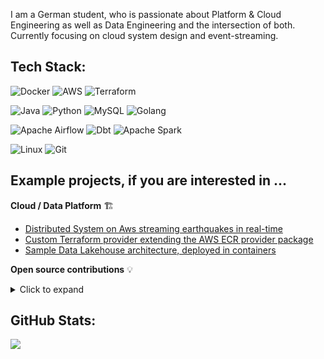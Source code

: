 I am a German student, who is passionate about Platform & Cloud Engineering as well as Data Engineering and the intersection of both. Currently focusing on cloud system design and event-streaming.


## Tech Stack:
![Docker](https://img.shields.io/badge/docker-%230db7ed.svg?style=for-the-badge&logo=docker&logoColor=white) ![AWS](https://img.shields.io/badge/AWS-232F3E?style=for-the-badge&logo=amazonwebservices&logoColor=white) ![Terraform](https://img.shields.io/badge/terraform-%235835CC.svg?style=for-the-badge&logo=terraform&logoColor=white)

![Java](https://img.shields.io/badge/Java-ED8B00?style=for-the-badge&logo=openjdk&logoColor=white) ![Python](https://img.shields.io/badge/python-3670A0?style=for-the-badge&logo=python&logoColor=ffdd54) ![MySQL](https://img.shields.io/badge/mysql-%2300f.svg?style=for-the-badge&logo=mysql&logoColor=white) ![Golang](https://img.shields.io/badge/Go-00ADD8?logo=Go&logoColor=white&style=for-the-badge)

![Apache Airflow](https://img.shields.io/badge/Apache%20Airflow-017CEE?style=for-the-badge&logo=Apache%20Airflow&logoColor=white) ![Dbt](https://img.shields.io/badge/dbt-FF694B?style=for-the-badge&logo=dbt&logoColor=white) ![Apache Spark](https://img.shields.io/badge/Apache_Spark-FFFFFF?style=for-the-badge&logo=apachespark&logoColor=#E35A16) 

![Linux](https://img.shields.io/badge/Linux-FCC624?style=for-the-badge&logo=linux&logoColor=black) ![Git](https://img.shields.io/badge/GIT-E44C30?style=for-the-badge&logo=git&logoColor=white)



## Example projects, if you are interested in ...

__Cloud / Data Platform__  🏗

- [Distributed System on Aws streaming earthquakes in real-time](https://github.com/dominikhei/eartquake-streaming)
- [Custom Terraform provider extending the AWS ECR provider package](https://github.com/dominikhei/terraform-provider-ecr-build-push-image)
- [Sample Data Lakehouse architecture, deployed in containers](https://github.com/dominikhei/Local-Data-LakeHouse) 

__Open source contributions__ 💡

<details closed>
  <summary>Click to expand</summary>
 
| Project        | Added                                                                                                          | Link                                                                |
|----------------|----------------------------------------------------------------------------------------------------------------|---------------------------------------------------------------------|
| Apache Airflow | Functionality and respective unit tests to export and import roles including permissions using the Airflow CLI | [Merged Pull-Request](https://github.com/apache/airflow/pull/36347) |
| Apache Airflow | Changed the Airflow docker-compose to easily ingest custom config files and added relevant documentation       | [Merged Pull-Request](https://github.com/apache/airflow/pull/36289) |
| PM4PY          | Functionality to filter for a maximum coverage percentage of graph variants                                    | [Merged Pull-Request](https://github.com/pm4py/pm4py-core/pull/383) |
| Apache Airflow | Added missing documentation for an Operator                                                                    | [Merged Pull-Request](https://github.com/apache/airflow/pull/44787) |
| Apache Airflow | Changed the Kubernetes JobOperator to solve an existing race condition                                         | [Closed Pull-Request](https://github.com/apache/airflow/pull/48121)
| Apache Airflow | Changed internals of db export-archived command to write table rows in batches and not run into OOM issues     | [Merged Pull-Request](https://github.com/apache/airflow/pull/51268)
| Apache Airflow | Fixed Regression with the RDS Operator                                                                         | [Merged Pull-Request](https://github.com/apache/airflow/pull/51196)
</details>

## GitHub Stats:
![](https://github-readme-stats.vercel.app/api/top-langs/?username=dominikhei&theme=default&hide_border=false&include_all_commits=true&count_private=false&layout=compact)
